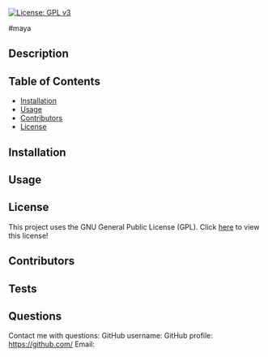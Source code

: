 

[![License: GPL v3](https://img.shields.io/badge/License-GPLv3-blue.svg)](https://www.gnu.org/licenses/gpl-3.0)

#maya

## Description


## Table of Contents 
- [Installation](#installation) 
- [Usage](#usage)
- [Contributors](#contributors)
- [License](#license)

## Installation


## Usage


## License
This project uses the GNU General Public License (GPL).
Click [here](./utils/GPL.txt) to view this license!

## Contributors


## Tests 


## Questions 
Contact me with questions: 
GitHub username: 
GitHub profile: https://github.com/
Email: 
